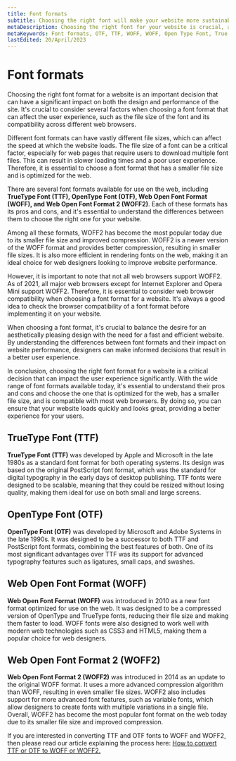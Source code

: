 ```yaml
---
title: Font formats
subtitle: Choosing the right font will make your website more sustainable
metaDescription: Choosing the right font for your website is crucial, and the wrong decision could mean a slower and less sustainable website.
metaKeywords: Font formats, OTF, TTF, WOFF, WOFF, Open Type Font, True Type Font, Web Open Font Format
lastEdited: 20/April/2023
---
```


# Font formats

Choosing the right font format for a website is an important decision that can have a significant impact on both the design and performance of the site. It's crucial to consider several factors when choosing a font format that can affect the user experience, such as the file size of the font and its compatibility across different web browsers.

Different font formats can have vastly different file sizes, which can affect the speed at which the website loads. The file size of a font can be a critical factor, especially for web pages that require users to download multiple font files. This can result in slower loading times and a poor user experience. Therefore, it is essential to choose a font format that has a smaller file size and is optimized for the web.

There are several font formats available for use on the web, including **TrueType Font (TTF), OpenType Font (OTF), Web Open Font Format (WOFF), and Web Open Font Format 2 (WOFF2)**. Each of these formats has its pros and cons, and it's essential to understand the differences between them to choose the right one for your website.

Among all these formats, WOFF2 has become the most popular today due to its smaller file size and improved compression. WOFF2 is a newer version of the WOFF format and provides better compression, resulting in smaller file sizes. It is also more efficient in rendering fonts on the web, making it an ideal choice for web designers looking to improve website performance.

However, it is important to note that not all web browsers support WOFF2. As of 2021, all major web browsers except for Internet Explorer and Opera Mini support WOFF2. Therefore, it is essential to consider web browser compatibility when choosing a font format for a website. It's always a good idea to check the browser compatibility of a font format before implementing it on your website.

When choosing a font format, it's crucial to balance the desire for an aesthetically pleasing design with the need for a fast and efficient website. By understanding the differences between font formats and their impact on website performance, designers can make informed decisions that result in a better user experience.

In conclusion, choosing the right font format for a website is a critical decision that can impact the user experience significantly. With the wide range of font formats available today, it's essential to understand their pros and cons and choose the one that is optimized for the web, has a smaller file size, and is compatible with most web browsers. By doing so, you can ensure that your website loads quickly and looks great, providing a better experience for your users.

## TrueType Font (TTF)

**TrueType Font (TTF)** was developed by Apple and Microsoft in the late 1980s as a standard font format for both operating systems. Its design was based on the original PostScript font format, which was the standard for digital typography in the early days of desktop publishing. TTF fonts were designed to be scalable, meaning that they could be resized without losing quality, making them ideal for use on both small and large screens.

## OpenType Font (OTF)

**OpenType Font (OTF)** was developed by Microsoft and Adobe Systems in the late 1990s. It was designed to be a successor to both TTF and PostScript font formats, combining the best features of both. One of its most significant advantages over TTF was its support for advanced typography features such as ligatures, small caps, and swashes.

## Web Open Font Format (WOFF)

**Web Open Font Format (WOFF)** was introduced in 2010 as a new font format optimized for use on the web. It was designed to be a compressed version of OpenType and TrueType fonts, reducing their file size and making them faster to load. WOFF fonts were also designed to work well with modern web technologies such as CSS3 and HTML5, making them a popular choice for web designers.

## Web Open Font Format 2 (WOFF2)

**Web Open Font Format 2 (WOFF2)** was introduced in 2014 as an update to the original WOFF format. It uses a more advanced compression algorithm than WOFF, resulting in even smaller file sizes. WOFF2 also includes support for more advanced font features, such as variable fonts, which allow designers to create fonts with multiple variations in a single file. Overall, WOFF2 has become the most popular font format on the web today due to its smaller file size and improved compression.

If you are interested in converting TTF and OTF fonts to WOFF and WOFF2, then please read our article explaining the process here: [How to convert TTF or OTF to WOFF or WOFF2.](https://sustainablewww.org/principles/how-converting-ttf-and-otf-fonts-into-woff-lowers-file-size)